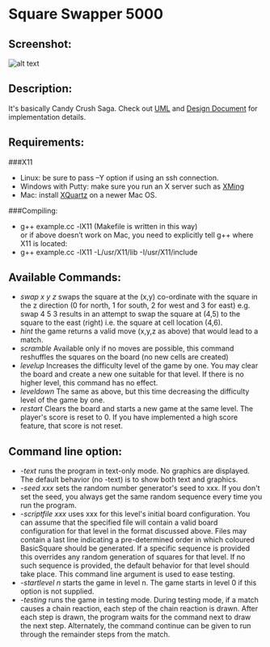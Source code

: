Square Swapper 5000
================
Screenshot:
----------------
![alt text](http://dongwoo1005.github.io./image/SquareSwapper.png "SquareSwapper")

Description:
----------------
It's basically Candy Crush Saga.
Check out [UML](http://dongwoo1005.github.io./pdf/uml.pdf) and [Design Document](http://dongwoo1005.github.io./pdf/finalDesignDoc.pdf) for implementation details.

Requirements:
----------------
###X11
- Linux: be sure to pass –Y option if using an ssh connection.
- Windows with Putty: make sure you run an X server such as [XMing](http://sourceforge.net/projects/xming/)
- Mac: install [XQuartz](http://xquartz.macosforge.org/landing/) on a newer Mac OS.

###Compiling:
- g++ example.cc -lX11 (Makefile is written in this way)
<br> or if above doesn’t work on Mac, you need to explicitly tell g++ where X11 is located:
- g++ example.cc -lX11 -L/usr/X11/lib -I/usr/X11/include

Available Commands:
--------------------
- *swap x y z* swaps the square at the (x,y) co-ordinate with the square in the z direction (0 for north, 1 for south, 2 for west and 3 for east) e.g. swap 4 5 3 results in an attempt to swap the square at (4,5) to the square to the east (right) i.e. the square at cell location (4,6).
- *hint* the game returns a valid move (x,y,z as above) that would lead to a match.
- *scramble* Available only if no moves are possible, this command reshuffles the squares on the board (no new cells are created)
- *levelup* Increases the difficulty level of the game by one. You may clear the board and create a new one suitable for that level. If there is no higher level, this command has no effect.
- *leveldown* The same as above, but this time decreasing the difficulty level of the game by one.
- *restart* Clears the board and starts a new game at the same level. The player's score is reset to 0. If you have implemented a high score feature, that score is not reset.

Command line option:
---------------------
- *-text* runs the program in text-only mode. No graphics are displayed. The default behavior (no -text) is to show both text and graphics.
- *-seed xxx* sets the random number generator's seed to xxx. If you don't set the seed, you always get the same random sequence every time you run the program.
- *-scriptfile xxx* uses xxx for this level's initial board configuration. You can assume that the specified file will contain a valid board configuration for that level in the format discussed above. Files may contain a last line indicating a pre-determined order in which coloured BasicSquare should be generated. If a specific sequence is provided this overrides any random generation of squares for that level. If no such sequence is provided, the default behavior for that level should take place. This command line argument is used to ease testing.
- *-startlevel n* starts the game in level n. The game starts in level 0 if this option is not supplied.
- *-testing* runs the game in testing mode. During testing mode, if a match causes a chain reaction, each step of the chain reaction is drawn. After each step is drawn, the program waits for the command next to draw the next step. Alternately, the command continue can be given to run through the remainder steps from the match.